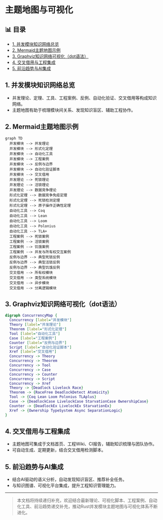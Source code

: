 ﻿# 主题地图与可视化


## 📊 目录

- [1. 并发模块知识网络总览](#1-并发模块知识网络总览)
- [2. Mermaid主题地图示例](#2-mermaid主题地图示例)
- [3. Graphviz知识网络可视化（dot语法）](#3-graphviz知识网络可视化dot语法)
- [4. 交叉借用与工程集成](#4-交叉借用与工程集成)
- [5. 前沿趋势与AI集成](#5-前沿趋势与ai集成)


## 1. 并发模块知识网络总览

- 并发理论、定理、工具、工程案例、反例、自动化验证、交叉借用等构成知识网络。
- 主题地图有助于梳理模块间关系、发现知识盲区、辅助工程协作。

## 2. Mermaid主题地图示例

```mermaid
graph TD
  并发模块 --> 并发理论
  并发模块 --> 形式化定理
  并发模块 --> 自动化工具
  并发模块 --> 工程案例
  并发模块 --> 反例与边界
  并发模块 --> 自动化验证脚本
  并发模块 --> 交叉借用
  并发理论 --> 死锁理论
  并发理论 --> 活锁理论
  并发理论 --> 数据竞争理论
  形式化定理 --> 数据竞争免疫定理
  形式化定理 --> 死锁检测定理
  形式化定理 --> 原子操作正确性定理
  自动化工具 --> Coq
  自动化工具 --> Lean
  自动化工具 --> Loom
  自动化工具 --> Polonius
  自动化工具 --> TLA+
  工程案例 --> 死锁案例
  工程案例 --> 活锁案例
  工程案例 --> 饥饿案例
  工程案例 --> 并发与所有权交互案例
  反例与边界 --> 典型死锁反例
  反例与边界 --> 典型活锁反例
  反例与边界 --> 典型饥饿反例
  交叉借用 --> 所有权模块
  交叉借用 --> 类型系统模块
  交叉借用 --> 异步模块
  交叉借用 --> 分离逻辑模块
```

## 3. Graphviz知识网络可视化（dot语法）

```dot
digraph ConcurrencyMap {
  Concurrency [label="并发模块"]
  Theory [label="并发理论"]
  Theorem [label="形式化定理"]
  Tool [label="自动化工具"]
  Case [label="工程案例"]
  Counter [label="反例与边界"]
  Script [label="自动化验证脚本"]
  Xref [label="交叉借用"]
  Concurrency -> Theory
  Concurrency -> Theorem
  Concurrency -> Tool
  Concurrency -> Case
  Concurrency -> Counter
  Concurrency -> Script
  Concurrency -> Xref
  Theory -> {Deadlock Livelock Race}
  Theorem -> {RaceFree DeadlockDetect Atomicity}
  Tool -> {Coq Lean Loom Polonius TLAplus}
  Case -> {DeadlockCase LivelockCase StarvationCase OwnershipCase}
  Counter -> {DeadlockEx LivelockEx StarvationEx}
  Xref -> {Ownership TypeSystem Async SeparationLogic}
}
```

## 4. 交叉借用与工程集成

- 主题地图可集成于文档首页、工程Wiki、CI报告，辅助知识梳理与团队协作。
- 可自动生成、定期更新，结合交叉借用检测脚本。

## 5. 前沿趋势与AI集成

- 结合AI驱动的语义分析，自动发现知识盲区、推荐补全任务。
- 与知识图谱、可视化平台集成，提升工程知识管理能力。

---

> 本文档将持续递归补充，欢迎结合最新理论、可视化脚本、工程案例、自动化工具、前沿趋势递交补充，推动Rust并发模块主题地图与可视化体系不断进化。
